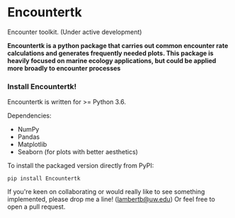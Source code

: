 # Encountertk
Encounter toolkit. (Under active development)

**Encountertk is a python package that carries out common encounter rate calculations and generates frequently needed plots. This package is heavily focused on marine ecology applications, but could be applied more broadly to encounter processes**

### Install Encountertk!
Encountertk is written for >= Python 3.6.

Dependencies:
- NumPy
- Pandas
- Matplotlib
- Seaborn (for plots with better aesthetics)

To install the packaged version directly from PyPI:
```
pip install Encountertk
```
 



If you're keen on collaborating or would really like to see something implemented, please drop me a line! (lambertb@uw.edu)
Or feel free to open a pull request.
